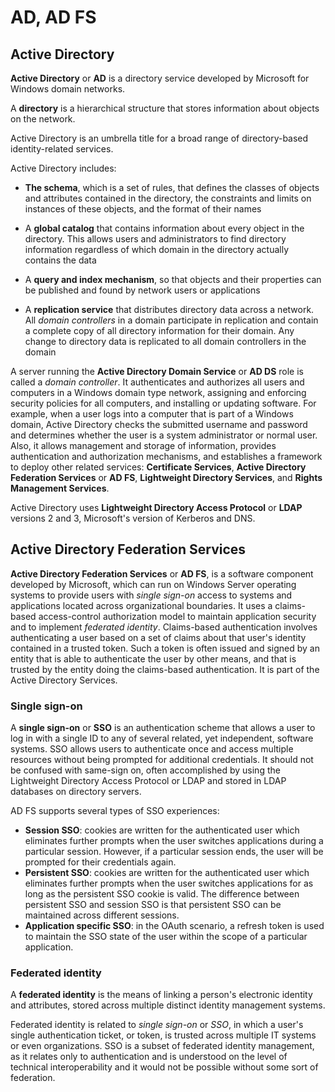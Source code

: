 # AD, AD FS

## Active Directory

**Active Directory** or **AD** is a directory service developed by Microsoft for Windows domain networks.

A **directory** is a hierarchical structure that stores information about objects on the network.

Active Directory is an umbrella title for a broad range of directory-based identity-related services.

Active Directory includes:

- **The schema**, which is a set of rules, that defines the classes of objects and attributes contained in the directory, the constraints and limits on instances of these objects, and the format of their names

- A **global catalog** that contains information about every object in the directory. This allows users and administrators to find directory information regardless of which domain in the directory actually contains the data

- A **query and index mechanism**, so that objects and their properties can be published and found by network users or applications

- A **replication service** that distributes directory data across a network. All *domain controllers* in a domain participate in replication and contain a complete copy of all directory information for their domain. Any change to directory data is replicated to all domain controllers in the domain

A server running the **Active Directory Domain Service** or **AD DS** role is called a *domain controller*. It authenticates and authorizes all users and computers in a Windows domain type network, assigning and enforcing security policies for all computers, and installing or updating software. For example, when a user logs into a computer that is part of a Windows domain, Active Directory checks the submitted username and password and determines whether the user is a system administrator or normal user. Also, it allows management and storage of information, provides authentication and authorization mechanisms, and establishes a framework to deploy other related services: **Certificate Services**, **Active Directory Federation Services** or **AD FS**, **Lightweight Directory Services**, and **Rights Management Services**.

Active Directory uses **Lightweight Directory Access Protocol** or **LDAP** versions 2 and 3, Microsoft's version of Kerberos and DNS.

## Active Directory Federation Services

**Active Directory Federation Services** or **AD FS**, is a software component developed by Microsoft, which can run on Windows Server operating systems to provide users with *single sign-on* access to systems and applications located across organizational boundaries. It uses a claims-based access-control authorization model to maintain application security and to implement *federated identity*. Claims-based authentication involves authenticating a user based on a set of claims about that user's identity contained in a trusted token. Such a token is often issued and signed by an entity that is able to authenticate the user by other means, and that is trusted by the entity doing the claims-based authentication. It is part of the Active Directory Services.

### Single sign-on

A **single sign-on** or **SSO** is an authentication scheme that allows a user to log in with a single ID to any of several related, yet independent, software systems. SSO allows users to authenticate once and access multiple resources without being prompted for additional credentials. It should not be confused with same-sign on, often accomplished by using the Lightweight Directory Access Protocol or LDAP and stored in LDAP databases on directory servers.

AD FS supports several types of SSO experiences:

- **Session SSO**: cookies are written for the authenticated user which eliminates further prompts when the user switches applications during a particular session. However, if a particular session ends, the user will be prompted for their credentials again.
- **Persistent SSO**: cookies are written for the authenticated user which eliminates further prompts when the user switches applications for as long as the persistent SSO cookie is valid. The difference between persistent SSO and session SSO is that persistent SSO can be maintained across different sessions.
- **Application specific SSO**: in the OAuth scenario, a refresh token is used to maintain the SSO state of the user within the scope of a particular application.

### Federated identity

A **federated identity** is the means of linking a person's electronic identity and attributes, stored across multiple distinct identity management systems.

Federated identity is related to *single sign-on* or *SSO*, in which a user's single authentication ticket, or token, is trusted across multiple IT systems or even organizations. SSO is a subset of federated identity management, as it relates only to authentication and is understood on the level of technical interoperability and it would not be possible without some sort of federation.
